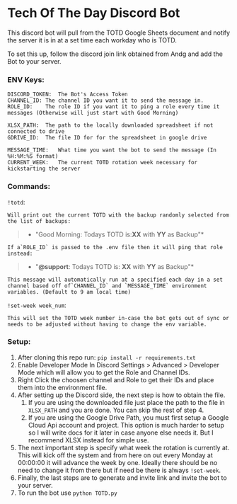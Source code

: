 # Tech Of The Day Discord Bot

This discord bot will pull from the TOTD Google Sheets document and notify the server it is in at a set time each workday who is TOTD.

To set this up, follow the discord join link obtained from Andg and add the Bot to your server.

### ENV Keys:

```
DISCORD_TOKEN:	The Bot's Access Token
CHANNEL_ID:	The channel ID you want it to send the message in.
ROLE_ID:	The role ID if you want it to ping a role every time it messages (Otherwise will just start with Good Morning)

XLSX_PATH:	The path to the locally downloaded spreadsheet if not connected to drive
GDRIVE_ID:	The file ID for for the spreadsheet in google drive

MESSAGE_TIME:	What time you want the bot to send the message (In %H:%M:%S format)
CURRENT_WEEK:	The current TOTD rotation week necessary for kickstarting the server
```

### Commands:

`!totd`: 

    Will print out the current TOTD with the backup randomly selected from the list of backups:

> *
>     "Good Morning: Todays TOTD is:**XX** with **YY** as Backup"*

    If a`ROLE_ID` is passed to the .env file then it will ping that role instead:

> *
>     "**@support**: Todays TOTD is: **XX** with **YY** as Backup"*

    This message will automatically run at a specified each day in a set channel based off of`CHANNEL_ID` and `MESSAGE_TIME` environment variables. (Default to 9 am local time)

`!set-week week_num`:

    This will set the TOTD week number in-case the bot gets out of sync or needs to be adjusted without having to change the env variable.


### Setup:

1. After cloning this repo run: `pip install -r requirements.txt`
2. Enable Developer Mode In Discord Settings > Advanced > Developer Mode which will allow you to get the Role and Channel IDs.
3. Right Click the choosen channel and Role to get their IDs and place them into the environment file.
4. After setting up the Discord side, the next step is how to obtain the file.
   1. If you are using the downloaded file just place the path to the file in `XLSX_PATH` and you are done. You can skip the rest of step 4.
   2. If you are using the Google Drive Path, you must first setup a Google Cloud Api account and project. This option is much harder to setup so I will write docs for it later in case anyone else needs it. But I recommend XLSX instead for simple use.
5. The next important step is specify what week the rotation is currently at. This will kick off the system and from here on out every Monday at 00:00:00 it will advance the week by one. Ideally there should be no need to change it from there but if need be there is always `!set-week`.
6. Finally, the last steps are to generate and invite link and invite the bot to your server.
7. To run the bot use `python TOTD.py`
